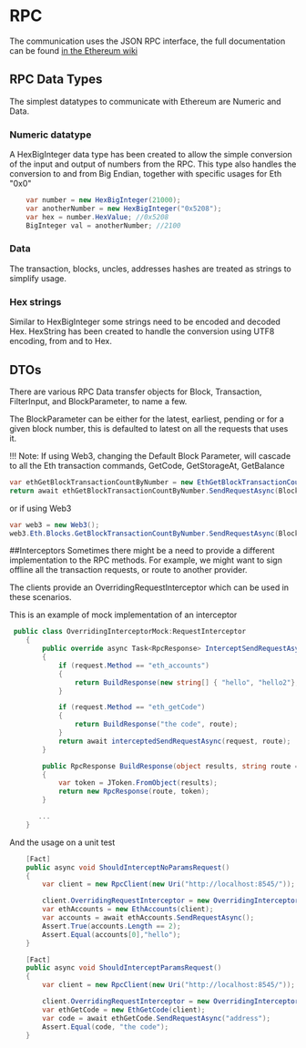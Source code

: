 # RPC

The communication uses the JSON RPC interface, the full documentation can be found [in the Ethereum wiki](https://github.com/ethereum/wiki/wiki/JSON-RPC)

## RPC Data Types

The simplest datatypes to communicate with Ethereum are Numeric and Data.

### Numeric datatype 

 A HexBigInteger data type has been created to allow the simple conversion of the input and output of numbers from the RPC.
This type also handles the conversion to and from Big Endian, together with specific usages for Eth "0x0"

```csharp
    var number = new HexBigInteger(21000);
    var anotherNumber = new HexBigInteger("0x5208");
    var hex = number.HexValue; //0x5208
    BigInteger val = anotherNumber; //2100
```

### Data
The transaction, blocks, uncles, addresses hashes are treated as strings to simplify usage.

### Hex strings
Similar to HexBigInteger some strings need to be encoded and decoded Hex. HexString has been created to handle the conversion using UTF8 encoding, from and to Hex.

## DTOs

There are various RPC Data transfer objects for Block, Transaction, FilterInput, and BlockParameter, to name a few.

The BlockParameter can be either for the latest, earliest, pending or for a given block number, this is defaulted to latest on all the requests that uses it.

!!! Note: 
    If using Web3, changing the Default Block Parameter, will cascade to all the Eth transaction commands, GetCode, GetStorageAt, GetBalance

```csharp
var ethGetBlockTransactionCountByNumber = new EthGetBlockTransactionCountByNumber(client);
return await ethGetBlockTransactionCountByNumber.SendRequestAsync(BlockParameter.CreateLatest());
```

or if using Web3

```csharp
var web3 = new Web3();
web3.Eth.Blocks.GetBlockTransactionCountByNumber.SendRequestAsync(BlockParameter.CreateLatest());
```

##Interceptors
Sometimes there might be a need to provide a different implementation to the RPC methods. For example, we might want to sign offline all the transaction requests, or route to another provider.

The clients provide an OverridingRequestInterceptor which can be used in these scenarios.

This is an example of mock implementation of an interceptor

```csharp
 public class OverridingInterceptorMock:RequestInterceptor
    {
        public override async Task<RpcResponse> InterceptSendRequestAsync(Func<RpcRequest, string, Task<RpcResponse>> interceptedSendRequestAsync, RpcRequest request, string route = null)
        {
            if (request.Method == "eth_accounts")
            {
                return BuildResponse(new string[] { "hello", "hello2"}, route);
            }

            if (request.Method == "eth_getCode")
            {
                return BuildResponse("the code", route);
            }
            return await interceptedSendRequestAsync(request, route);
        }

        public RpcResponse BuildResponse(object results, string route = null)
        {
            var token = JToken.FromObject(results);
            return new RpcResponse(route, token);
        }

       ...
    }

```

And the usage on a unit test
```csharp
    [Fact]
    public async void ShouldInterceptNoParamsRequest()
    {
        var client = new RpcClient(new Uri("http://localhost:8545/"));

        client.OverridingRequestInterceptor = new OverridingInterceptorMock();
        var ethAccounts = new EthAccounts(client);
        var accounts = await ethAccounts.SendRequestAsync();
        Assert.True(accounts.Length == 2);
        Assert.Equal(accounts[0],"hello");
    }

    [Fact]
    public async void ShouldInterceptParamsRequest()
    {
        var client = new RpcClient(new Uri("http://localhost:8545/"));

        client.OverridingRequestInterceptor = new OverridingInterceptorMock();
        var ethGetCode = new EthGetCode(client);
        var code = await ethGetCode.SendRequestAsync("address");
        Assert.Equal(code, "the code");
    }
```
